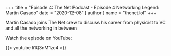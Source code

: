 +++
title = "Episode 4: The Net Podcast - Episode 4 Networking Legend: Martin Casado"
date = "2020-12-08"
[ author ]
  name = "thenet.lol"
+++

Martin Casado joins The Net crew to discuss his career from physicist to VC and all the networking in between

Watch the episode on YouTube:

{{< youtube li1Q3nM1zc4 >}}

